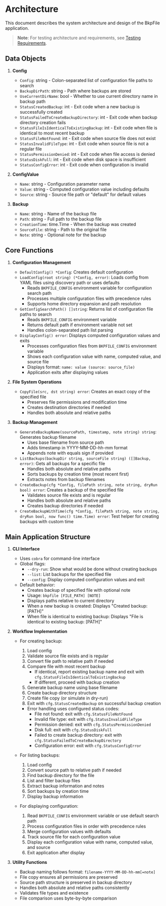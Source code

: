 # Architecture

This document describes the system architecture and design of the BkpFile application.

> **Note**: For testing architecture and requirements, see [Testing Requirements](testing.md).

## Data Objects

1. **Config**
   - `Config`: string - Colon-separated list of configuration file paths to search
   - `BackupDirPath`: string - Path where backups are stored
   - `UseCurrentDirName`: bool - Whether to use current directory name in backup path
   - `StatusCreatedBackup`: int - Exit code when a new backup is successfully created
   - `StatusFailedToCreateBackupDirectory`: int - Exit code when backup directory creation fails
   - `StatusFileIsIdenticalToExistingBackup`: int - Exit code when file is identical to most recent backup
   - `StatusFileNotFound`: int - Exit code when source file does not exist
   - `StatusInvalidFileType`: int - Exit code when source file is not a regular file
   - `StatusPermissionDenied`: int - Exit code when file access is denied
   - `StatusDiskFull`: int - Exit code when disk space is insufficient
   - `StatusConfigError`: int - Exit code when configuration is invalid

2. **ConfigValue**
   - `Name`: string - Configuration parameter name
   - `Value`: string - Computed configuration value including defaults
   - `Source`: string - Source file path or "default" for default values

3. **Backup**
   - `Name`: string - Name of the backup file
   - `Path`: string - Full path to the backup file
   - `CreationTime`: time.Time - When the backup was created
   - `SourceFile`: string - Path to the original file
   - `Note`: string - Optional note for the backup

## Core Functions

1. **Configuration Management**
   - `DefaultConfig() *Config`: Creates default configuration
   - `LoadConfig(root string) (*Config, error)`: Loads config from YAML files using discovery path or uses defaults
     - Reads `BKPFILE_CONFIG` environment variable for configuration search path
     - Processes multiple configuration files with precedence rules
     - Supports home directory expansion and path resolution
   - `GetConfigSearchPath() []string`: Returns list of configuration file paths to search
     - Reads `BKPFILE_CONFIG` environment variable
     - Returns default path if environment variable not set
     - Handles colon-separated path list parsing
   - `DisplayConfig() error`: Displays computed configuration values and exits
     - Processes configuration files from `BKPFILE_CONFIG` environment variable
     - Shows each configuration value with name, computed value, and source file
     - Displays format: `name: value (source: source_file)`
     - Application exits after displaying values

2. **File System Operations**
   - `CopyFile(src, dst string) error`: Creates an exact copy of the specified file
     - Preserves file permissions and modification time
     - Creates destination directories if needed
     - Handles both absolute and relative paths

3. **Backup Management**
   - `GenerateBackupName(sourcePath, timestamp, note string) string`: Generates backup filename
     - Uses base filename from source path
     - Adds timestamp in YYYY-MM-DD-hh-mm format
     - Appends note with equals sign if provided
   - `ListBackups(backupDir string, sourceFile string) ([]Backup, error)`: Gets all backups for a specific file
     - Handles both absolute and relative paths
     - Sorts backups by creation time (most recent first)
     - Extracts notes from backup filenames
   - `CreateBackup(cfg *Config, filePath string, note string, dryRun bool) error`: Creates a backup of the specified file
     - Validates source file exists and is regular
     - Handles both absolute and relative paths
     - Creates backup directories if needed
   - `CreateBackupWithTime(cfg *Config, filePath string, note string, dryRun bool, now func() time.Time) error`: Test helper for creating backups with custom time

## Main Application Structure

1. **CLI Interface**
   - Uses `cobra` for command-line interface
   - Global flags:
     - `--dry-run`: Show what would be done without creating backups
     - `--list`: List backups for the specified file
     - `--config`: Display computed configuration values and exit
   - Default behavior:
     - Creates backup of specified file with optional note
     - Usage: `bkpfile [FILE_PATH] [NOTE]`
     - Displays paths relative to current directory
     - When a new backup is created: Displays "Created backup: [PATH]"
     - When file is identical to existing backup: Displays "File is identical to existing backup: [PATH]"

2. **Workflow Implementation**
   - For creating backup:
     1. Load config
     2. Validate source file exists and is regular
     3. Convert file path to relative path if needed
     4. Compare file with most recent backup
        - If identical, report existing backup name and exit with `cfg.StatusFileIsIdenticalToExistingBackup`
        - If different, proceed with backup creation
     5. Generate backup name using base filename
     6. Create backup directory structure
     7. Create file copy (or simulate in dry-run)
     8. Exit with `cfg.StatusCreatedBackup` on successful backup creation
     - Error handling uses configured status codes:
       - File not found: exit with `cfg.StatusFileNotFound`
       - Invalid file type: exit with `cfg.StatusInvalidFileType`
       - Permission denied: exit with `cfg.StatusPermissionDenied`
       - Disk full: exit with `cfg.StatusDiskFull`
       - Failed to create backup directory: exit with `cfg.StatusFailedToCreateBackupDirectory`
       - Configuration error: exit with `cfg.StatusConfigError`

   - For listing backups:
     1. Load config
     2. Convert source path to relative path if needed
     3. Find backup directory for the file
     4. List and filter backup files
     5. Extract backup information and notes
     6. Sort backups by creation time
     7. Display backup information

   - For displaying configuration:
     1. Read `BKPFILE_CONFIG` environment variable or use default search path
     2. Process configuration files in order with precedence rules
     3. Merge configuration values with defaults
     4. Track source file for each configuration value
     5. Display each configuration value with name, computed value, and source
     6. Exit application after display

3. **Utility Functions**
   - Backup naming follows format: `filename-YYYY-MM-DD-hh-mm[=note]`
   - File copy ensures all permissions are preserved
   - Source path structure is preserved in backup directory
   - Handles both absolute and relative paths consistently
   - Validates file types and existence
   - File comparison uses byte-by-byte comparison
